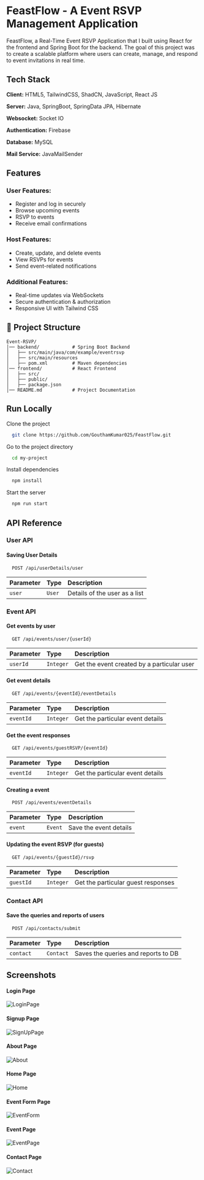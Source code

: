# FeastFlow - A Event RSVP Management Application

FeastFlow, a Real-Time Event RSVP Application that I built using React for the frontend and Spring Boot for the backend. The goal of this project was to create a scalable platform where users can create, manage, and respond to event invitations in real time.

## Tech Stack

**Client:** HTML5, TailwindCSS, ShadCN, JavaScript, React JS

**Server:** Java, SpringBoot, SpringData JPA, Hibernate

**Websocket:** Socket IO

**Authentication:** Firebase

**Database:** MySQL

**Mail Service:** JavaMailSender

## Features

### User Features:

- Register and log in securely
- Browse upcoming events
- RSVP to events
- Receive email confirmations

### Host Features:

- Create, update, and delete events
- View RSVPs for events
- Send event-related notifications

### Additional Features:

- Real-time updates via WebSockets
- Secure authentication & authorization
- Responsive UI with Tailwind CSS

## 📂 Project Structure

```
Event-RSVP/
│── backend/            # Spring Boot Backend
│   ├── src/main/java/com/example/eventrsvp
│   ├── src/main/resources
│   ├── pom.xml         # Maven dependencies
│── frontend/           # React Frontend
│   ├── src/
│   ├── public/
│   ├── package.json
│── README.md           # Project Documentation
```

## Run Locally

Clone the project

```bash
  git clone https://github.com/GouthamKumar025/FeastFlow.git
```

Go to the project directory

```bash
  cd my-project
```

Install dependencies

```bash
  npm install
```

Start the server

```bash
  npm run start
```

## API Reference

### User API

#### Saving User Details

```http
  POST /api/userDetails/user
```

| Parameter | Type   | Description                   |
| :-------- | :----- | :---------------------------- |
| `user`    | `User` | Details of the user as a list |

### Event API

#### Get events by user

```http
  GET /api/events/user/{userId}
```

| Parameter | Type      | Description                                |
| :-------- | :-------- | :----------------------------------------- |
| `userId`  | `Integer` | Get the event created by a particular user |

#### Get event details

```http
  GET /api/events/{eventId}/eventDetails
```

| Parameter | Type      | Description                      |
| :-------- | :-------- | :------------------------------- |
| `eventId` | `Integer` | Get the particular event details |

#### Get the event responses

```http
  GET /api/events/guestRSVP/{eventId}
```

| Parameter | Type      | Description                      |
| :-------- | :-------- | :------------------------------- |
| `eventId` | `Integer` | Get the particular event details |

#### Creating a event

```http
  POST /api/events/eventDetails
```

| Parameter | Type    | Description            |
| :-------- | :------ | :--------------------- |
| `event`   | `Event` | Save the event details |

#### Updating the event RSVP (for guests)

```http
  GET /api/events/{guestId}/rsvp
```

| Parameter | Type      | Description                        |
| :-------- | :-------- | :--------------------------------- |
| `guestId` | `Integer` | Get the particular guest responses |

### Contact API

#### Save the queries and reports of users

```http
  POST /api/contacts/submit
```

| Parameter | Type      | Description                         |
| :-------- | :-------- | :---------------------------------- |
| `contact` | `Contact` | Saves the queries and reports to DB |

## Screenshots

#### Login Page
![LoginPage](assets/Loginform.png)

#### Signup Page
![SignUpPage](assets/Signup_Page.png)

#### About Page
![About](assets/About.png)

#### Home Page
![Home](assets/Homepage.png)

#### Event Form Page
![EventForm](assets/EventForm.png)

#### Event Page
![EventPage](assets/EventPage.png)

#### Contact Page
![Contact](assets/Contact.png)
